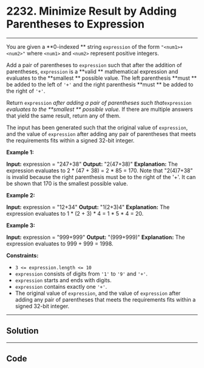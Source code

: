 # 2232. Minimize Result by Adding Parentheses to Expression

---

You are given a **0-indexed ** string `expression` of the form `"<num1>+<num2>"` where `<num1>` and `<num2>` represent positive integers.

Add a pair of parentheses to `expression` such that after the addition of parentheses, `expression` is a **valid ** mathematical expression and evaluates to the **smallest ** possible value. The left parenthesis **must ** be added to the left of `'+'` and the right parenthesis **must ** be added to the right of `'+'`.

Return `expression` _after adding a pair of parentheses such that_`expression` _evaluates to the **smallest ** possible value._ If there are multiple answers that yield the same result, return any of them.

The input has been generated such that the original value of `expression`, and the value of `expression` after adding any pair of parentheses that meets the requirements fits within a signed 32-bit integer.

 

**Example 1:**


**Input:** expression = "247+38"
**Output:** "2(47+38)"
**Explanation:** The expression evaluates to 2 * (47 + 38) = 2 * 85 = 170.
Note that "2(4)7+38" is invalid because the right parenthesis must be to the right of the '+'.
It can be shown that 170 is the smallest possible value.


**Example 2:**


**Input:** expression = "12+34"
**Output:** "1(2+3)4"
**Explanation:** The expression evaluates to 1 * (2 + 3) * 4 = 1 * 5 * 4 = 20.


**Example 3:**


**Input:** expression = "999+999"
**Output:** "(999+999)"
**Explanation:** The expression evaluates to 999 + 999 = 1998.


 

**Constraints:**

  * `3 <= expression.length <= 10`
  * `expression` consists of digits from `'1'` to `'9'` and `'+'`.
  * `expression` starts and ends with digits.
  * `expression` contains exactly one `'+'`.
  * The original value of `expression`, and the value of `expression` after adding any pair of parentheses that meets the requirements fits within a signed 32-bit integer.

---

## Solution



---

## Code
```python


```
